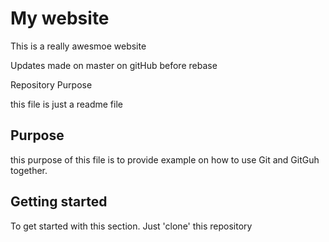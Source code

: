 # My website

This is a really awesmoe website

Updates made on master on gitHub before rebase

Repository Purpose

this file is just a readme file

## Purpose 

 this purpose of this file is to provide example
 on how to use Git and GitGuh together.
 
 ## Getting started
 
 To get started  with this section. Just 'clone'  this repository

